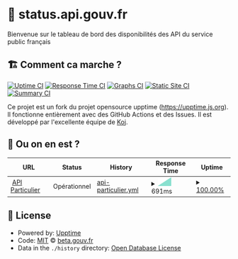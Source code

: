 # 🚥 status.api.gouv.fr

Bienvenue sur le tableau de bord des disponibilités des API du service public français

## 🏗 Comment ca marche ?

[![Uptime CI](https://github.com/betagouv/status.api.gouv.fr/workflows/Uptime%20CI/badge.svg)](https://github.com/upptime/upptime/actions?query=workflow%3A%22Uptime+CI%22)
[![Response Time CI](https://github.com/betagouv/status.api.gouv.fr/workflows/Response%20Time%20CI/badge.svg)](https://github.com/upptime/upptime/actions?query=workflow%3A%22Response+Time+CI%22)
[![Graphs CI](https://github.com/betagouv/status.api.gouv.fr/workflows/Graphs%20CI/badge.svg)](https://github.com/upptime/upptime/actions?query=workflow%3A%22Graphs+CI%22)
[![Static Site CI](https://github.com/betagouv/status.api.gouv.fr/workflows/Static%20Site%20CI/badge.svg)](https://github.com/upptime/upptime/actions?query=workflow%3A%22Static+Site+CI%22)
[![Summary CI](https://github.com/betagouv/status.api.gouv.fr/workflows/Summary%20CI/badge.svg)](https://github.com/upptime/upptime/actions?query=workflow%3A%22Summary+CI%22)

Ce projet est un fork du projet opensource upptime (https://upptime.js.org). Il fonctionne entièrement avec des GitHub Actions et des Issues. Il est développé par l'excellente équipe de [Koj](https://koj.co).

## 🦦 Ou on en est ?

<!--start: status pages-->
<!-- This summary is generated by Upptime (https://github.com/upptime/upptime) -->
<!-- Do not edit this manually, your changes will be overwritten -->
<!-- prettier-ignore -->
| URL | Status | History | Response Time | Uptime |
| --- | ------ | ------- | ------------- | ------ |
| <img alt="" src="https://favicons.githubusercontent.com/particulier.api.gouv.fr" height="13"> [API Particulier](https://particulier.api.gouv.fr/api/ping) | Opérationnel | [api-particulier.yml](https://github.com/betagouv/status.api.gouv.fr/commits/HEAD/history/api-particulier.yml) | <details><summary><img alt="Response time graph" src="./graphs/api-particulier/response-time-week.png" height="20"> 691ms</summary><br><a href="https://betagouv.github.io/status.api.gouv.fr/history/api-particulier"><img alt="Response time 691" src="https://img.shields.io/endpoint?url=https%3A%2F%2Fraw.githubusercontent.com%2Fbetagouv%2Fstatus.api.gouv.fr%2FHEAD%2Fapi%2Fapi-particulier%2Fresponse-time.json"></a><br><a href="https://betagouv.github.io/status.api.gouv.fr/history/api-particulier"><img alt="24-hour response time 691" src="https://img.shields.io/endpoint?url=https%3A%2F%2Fraw.githubusercontent.com%2Fbetagouv%2Fstatus.api.gouv.fr%2FHEAD%2Fapi%2Fapi-particulier%2Fresponse-time-day.json"></a><br><a href="https://betagouv.github.io/status.api.gouv.fr/history/api-particulier"><img alt="7-day response time 691" src="https://img.shields.io/endpoint?url=https%3A%2F%2Fraw.githubusercontent.com%2Fbetagouv%2Fstatus.api.gouv.fr%2FHEAD%2Fapi%2Fapi-particulier%2Fresponse-time-week.json"></a><br><a href="https://betagouv.github.io/status.api.gouv.fr/history/api-particulier"><img alt="30-day response time 691" src="https://img.shields.io/endpoint?url=https%3A%2F%2Fraw.githubusercontent.com%2Fbetagouv%2Fstatus.api.gouv.fr%2FHEAD%2Fapi%2Fapi-particulier%2Fresponse-time-month.json"></a><br><a href="https://betagouv.github.io/status.api.gouv.fr/history/api-particulier"><img alt="1-year response time 691" src="https://img.shields.io/endpoint?url=https%3A%2F%2Fraw.githubusercontent.com%2Fbetagouv%2Fstatus.api.gouv.fr%2FHEAD%2Fapi%2Fapi-particulier%2Fresponse-time-year.json"></a></details> | <details><summary><a href="https://betagouv.github.io/status.api.gouv.fr/history/api-particulier">100.00%</a></summary><a href="https://betagouv.github.io/status.api.gouv.fr/history/api-particulier"><img alt="All-time uptime 100.00%" src="https://img.shields.io/endpoint?url=https%3A%2F%2Fraw.githubusercontent.com%2Fbetagouv%2Fstatus.api.gouv.fr%2FHEAD%2Fapi%2Fapi-particulier%2Fuptime.json"></a><br><a href="https://betagouv.github.io/status.api.gouv.fr/history/api-particulier"><img alt="24-hour uptime 100.00%" src="https://img.shields.io/endpoint?url=https%3A%2F%2Fraw.githubusercontent.com%2Fbetagouv%2Fstatus.api.gouv.fr%2FHEAD%2Fapi%2Fapi-particulier%2Fuptime-day.json"></a><br><a href="https://betagouv.github.io/status.api.gouv.fr/history/api-particulier"><img alt="7-day uptime 100.00%" src="https://img.shields.io/endpoint?url=https%3A%2F%2Fraw.githubusercontent.com%2Fbetagouv%2Fstatus.api.gouv.fr%2FHEAD%2Fapi%2Fapi-particulier%2Fuptime-week.json"></a><br><a href="https://betagouv.github.io/status.api.gouv.fr/history/api-particulier"><img alt="30-day uptime 100.00%" src="https://img.shields.io/endpoint?url=https%3A%2F%2Fraw.githubusercontent.com%2Fbetagouv%2Fstatus.api.gouv.fr%2FHEAD%2Fapi%2Fapi-particulier%2Fuptime-month.json"></a><br><a href="https://betagouv.github.io/status.api.gouv.fr/history/api-particulier"><img alt="1-year uptime 100.00%" src="https://img.shields.io/endpoint?url=https%3A%2F%2Fraw.githubusercontent.com%2Fbetagouv%2Fstatus.api.gouv.fr%2FHEAD%2Fapi%2Fapi-particulier%2Fuptime-year.json"></a></details>

<!--end: status pages-->

## 📄 License

- Powered by: [Upptime](https://github.com/upptime/upptime)
- Code: [MIT](./LICENSE) © [beta.gouv.fr](https://beta.gouv.fr)
- Data in the `./history` directory: [Open Database License](https://opendatacommons.org/licenses/odbl/1-0/)
